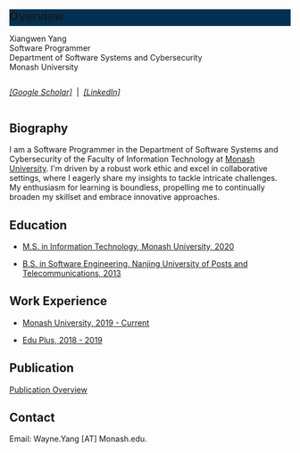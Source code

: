 <nav style="background-color: #003153; height: 30px;">
<h2>Overview</h2>
</nav>
<link rel="stylesheet" href="https://cdnjs.cloudflare.com/ajax/libs/font-awesome/5.15.4/css/all.min.css">

Xiangwen Yang<br>
Software Programmer<br>
Department of Software Systems and Cybersecurity<br>
Monash University

<div style="display:flex; align-items:center;">

<a href="https://scholar.google.com.au/citations?user=j9YiIqMAAAAJ&hl=en" target="_blank"><i class="fab fa-google"> [Google Scholar]</i>
</a>

&nbsp; | &nbsp;

<a href="https://www.linkedin.com/in/xiangwen-yang-272572158" target="_blank"><i class="fab fa-linkedin"> [LinkedIn]</i></a>

</div>

## Biography

I am a Software Programmer in the Department of Software Systems and Cybersecurity of the Faculty of Information Technology at [Monash University](https://www.monash.edu/). I'm driven by a robust work ethic and excel in collaborative settings, where I eagerly share my insights to tackle intricate challenges. My enthusiasm for learning is boundless, propelling me to continually broaden my skillset and embrace innovative approaches.

## Education

- [M.S. in Information Technology, Monash University, 2020](education/monash.md)

- [B.S. in Software Engineering, Nanjing University of Posts and Telecommunications, 2013](education/njupt.md)

## Work Experience

- [Monash University, 2019 - Current](work_experience/au.md)

- [Edu Plus, 2018 - 2019](work_experience/au.md)

## Publication

[Publication Overview](publication/overview.md)

## Contact

Email: Wayne.Yang [AT] Monash.edu.
